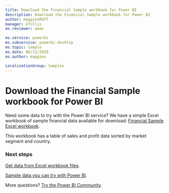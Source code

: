```yaml
---
title: Download the Financial Sample workbook for Power BI
description: Download the Financial Sample workbook for Power BI
author: maggiesMSFT
manager: kfollis
ms.reviewer: amac

ms.service: powerbi
ms.subservice: powerbi-desktop
ms.topic: sample
ms.date: 06/11/2019
ms.author: maggies

LocalizationGroup: Samples
---
```

# Download the Financial Sample workbook for Power BI
Need some data to try with the Power BI service? We have a simple Excel workbook of sample financial data available for download: 
[Financial Sample Excel workbook](http://go.microsoft.com/fwlink/?LinkID=521962).

This workbook has a table of sales and profit data sorted by market segment and country.

### Next steps
[Get data from Excel workbook files](service-excel-workbook-files.md).

[Sample data you can try with Power BI](sample-datasets.md).

More questions? [Try the Power BI Community](http://community.powerbi.com/).

